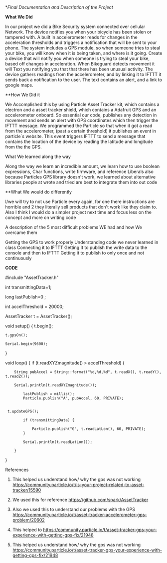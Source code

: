 
**Final Documentation and Description of the Project*

**What We Did**
 
In our project we did a Bike Security system connected over cellular Network. The device notifies you when your bicycle has been stolen or tampered with.  A built in accelerometer reads for changes in the acceleration thresholds and triggers a notification that will be sent to your phone. The system includes a GPS module, so when someone tries to steal your bike, you will know when it is being taken, and where is it going. Create a device that will notify you when someone is trying to steal your bike, based off changes in acceleration. When Bikeguard detects movement it will Text you notifying you that that there has been unusual activity. The device gathers readings from the accelerometer, and by linking it to IFTTT it sends back a notification to the user. The text contains an alert, and a link to google maps.
 
**How We Did it
 
We Accomplished this by using Particle Asset Tracker kit, which contains a electron and a asset tracker shield, which contains a Adafruit GPS and an accelerometer onboard. So essential our code, publishes any detection in movement and sends an alert with GPS coordinates which then trigger the IFTTT message. We programmed the Particle so that when it got a read from the accelerometer, (past a certain threshold) it publishes an event in particle´s website. This event triggers IFTTT to send a message that contains the location of the device by reading the latitude and longitude from the the GPS. 

What We learned along the way
 
Along the way we learn an incredible amount, we learn how to use boolean expressions, Char functions, write firmware, and reference Liberals also because Particles GPS library doesn't work, we learned about alternative libraries people at wrote and tried are best to integrate them
into out code 
 
**What We would do differently

I/we will try to not use Particle every again, for one there instructions are horrible and 2 they literally sell products that don't work like they claim to. Also I think I would do a simpler project next time and focus less on the concept and more on writing code
 
A description of the 5 most difficult problems WE had and how We overcame them

Getting the GPS to work properly 
Understanding code we never learned in class
Connecting it to IFTTT
Getting It to publish the write data to the console and then to IFTTT
Getting it to publish to only once and not continuously 


**CODE**

#include "AssetTracker.h"

int transmittingData=1;

long lastPublish=0 ;


int accelThreshold = 20000;

AssetTracker t = AssetTracker();

void setup() {
    t.begin();

    t.gpsOn();

    Serial.begin(9600); 
}

void loop() {
    if (t.readXYZmagnitude() > accelThreshold) {
    
        String pubAccel = String::format("%d,%d,%d", t.readX(), t.readY(), t.readZ());

        Serial.println(t.readXYZmagnitude());

            lastPublish = millis();
            Particle.publish("A", pubAccel, 60, PRIVATE);
            
   
     t.updateGPS();

            if (transmittingData) {
            
                Particle.publish("G", t.readLatLon(), 60, PRIVATE);
            }
      
            Serial.println(t.readLatLon());
            
        }
}

References

1. This helped us understand how/ why the gps was not working https://community.particle.io/t/is-your-project-related-to-asset-tracker/15590

 2. We used this for reference 
https://github.com/spark/AssetTracker

3. Also we used this to understand our problems with the GPS
https://community.particle.io/t/asset-tracker-accelerometer-gps-problem/20602

4. This helped to 
https://community.particle.io/t/asset-tracker-gps-your-experience-with-getting-gps-fix/21948

5. This helped us understand how/ why the gps was not working 
https://community.particle.io/t/asset-tracker-gps-your-experience-with-getting-gps-fix/21948



